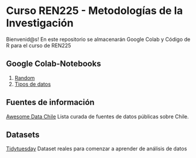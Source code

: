 # Curso REN225 - Metodologías de la Investigación
Bienvenid@s! 
En este repositorio se almacenarán Google Colab y Código de R para el curso de REN225

## Google Colab-Notebooks
1. [Random](https://github.com/Saryace/material-REN225/blob/main/random_ren225.ipynb)
2. [Tipos de datos](https://colab.research.google.com/drive/1Dl2J4pU1n9awcH8ycusfSIo0ZEe9oNye#scrollTo=eYSVPFjCP6W6)

## Fuentes de información
[Awesome Data Chile](https://github.com/imfd/awesome-data-chile) Lista curada de fuentes de datos públicas sobre Chile.

## Datasets
[Tidytuesday](https://github.com/rfordatascience/tidytuesday) Dataset reales para comenzar a aprender de análisis de datos
